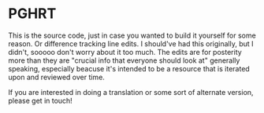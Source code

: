 # PGHRT

This is the source code, just in case you wanted to build it yourself for some reason. Or difference tracking line edits. I should've had this originally, but I didn't, sooooo don't worry about it too much. The edits are for posterity more than they are "crucial info that everyone should look at" generally speaking, especially beacuse it's intended to be a resource that is iterated upon and reviewed over time.

If you are interested in doing a translation or some sort of alternate version, please get in touch!

